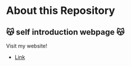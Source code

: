 # About this Repository
## 😽 self introduction webpage 😽
Visit my website!

- [Link](https://teatea02.github.io/self-introduction-web-page/)